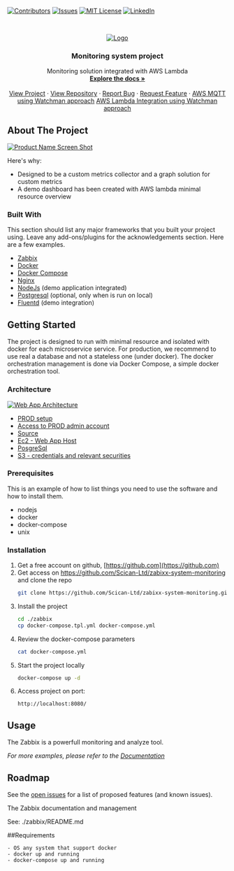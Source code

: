 <!-- PROJECT SHIELDS -->
<!--
*** I'm using markdown "reference style" links for readability.
*** Reference links are enclosed in brackets [ ] instead of parentheses ( ).
*** See the bottom of this document for the declaration of the reference variables
*** for contributors-url, forks-url, etc. This is an optional, concise syntax you may use.
*** https://www.markdownguide.org/basic-syntax/#reference-style-links
-->
[![Contributors][contributors-shield]][contributors-url]
[![Issues][issues-shield]][issues-url]
[![MIT License][license-shield]][license-url]
[![LinkedIn][linkedin-shield]][linkedin-url]

<!-- PROJECT LOGO -->
<br />
<p align="center">
  <a href="https://github.com/othneildrew/Best-README-Template">
    <img src="https://www.coltene.com/fileadmin/deepscreen_core/Public/images/logo.svg" alt="Logo">
  </a>

  <h3 align="center">Monitoring system project</h3>

  <p align="center">
    Monitoring solution integrated with AWS Lambda
    <br />
    <a href="https://github.com/Scican-Ltd/zabixx-system-monitoring"><strong>Explore the docs »</strong></a>
    <br />
    <br />
    <a href="https://wsmonitoring.scicanapi.com">View Project</a>
    ·
    <a href="https://github.com/Scican-Ltd/zabixx-system-monitoring">View Repository</a>
    ·
    <a href="https://github.com/Scican-Ltd/zabixx-system-monitoring/issues">Report Bug</a>
    ·
    <a href="https://github.com/Scican-Ltd/zabixx-system-monitoring">Request Feature</a>
    ·
    <a href="https://synergo.atlassian.net/browse/SC-24">AWS MQTT using Watchman approach</a>
    <a href="https://synergo.atlassian.net/browse/SC-24">AWS Lambda Integration using Watchman approach</a>
  </p>
</p>

<!-- ABOUT THE PROJECT -->
## About The Project  

[![Product Name Screen Shot][product-screenshot]](https://wsmonitoring.scicanapi.com)

Here's why:
* Designed to be a custom metrics collector and a graph solution for custom metrics 
* A demo dashboard has been created with AWS lambda minimal resource overview


### Built With

This section should list any major frameworks that you built your project using. Leave any add-ons/plugins for the acknowledgements section. Here are a few examples.
* [Zabbix](https://swagger.io/)
* [Docker](https://www.docker.com/)
* [Docker Compose](https://docs.docker.com/compose/)
* [Nginx](https://www.nginx.com/)
* [NodeJs](https://www.nodejs.org/) (demo application integrated)
* [Postgresql](https://www.postgresql.com/) (optional, only when is run on local)
* [Fluentd](https://www.fluentd.org/) (demo integration)

<!-- GETTING STARTED -->
## Getting Started

The project is designed to run with minimal resource and isolated with docker for each microservice service.
For production, we recommend to use real a database and not a stateless one (under docker).
The docker orchestration management is done via Docker Compose, a simple docker orchestration tool.

### Architecture
[![Web App Architecture][app-architecture]](https://github.com/Scican-Ltd/zabixx-system-monitoring)
* [PROD setup](https://wsmonitoring.scicanapi.com/)
* [Access to PROD admin account](https://s3.console.aws.amazon.com/s3/object/auth-keys-storage?region=us-east-1&prefix=monitoring-system/zabbix-admin-pass.txt)
* [Source](https://github.com/Scican-Ltd/zabixx-system-monitoring)
* [Ec2 - Web App Host](https://console.aws.amazon.com/ec2/v2/home?region=us-east-1#InstanceDetails:instanceId=i-04604fbce4fe5c7c8)
* [PosgreSql](https://s3.console.aws.amazon.com/s3/object/auth-keys-storage?region=us-east-1&prefix=monitoring-system/postgresql-zabbix-connects.txt)
* [S3 - credentials and relevant securities](https://s3.console.aws.amazon.com/s3/buckets/auth-keys-storage?prefix=monitoring-system%2F&region=us-east-1)
  
### Prerequisites

This is an example of how to list things you need to use the software and how to install them.
* nodejs
* docker
* docker-compose
* unix


### Installation

1. Get a free account on github, [https://github.com](https://github.com)
2. Get access on https://github.com/Scican-Ltd/zabixx-system-monitoring and clone the repo
   ```sh
   git clone https://github.com/Scican-Ltd/zabixx-system-monitoring.git
   ```
3. Install the project
   ```sh
   cd ./zabbix
   cp docker-compose.tpl.yml docker-compose.yml 
   ```
4. Review the docker-compose parameters
   ```sh
   cat docker-compose.yml 
   ```
5. Start the project locally
   ```sh
   docker-compose up -d
   ```
5. Access project on port:
   ```browser
   http://localhost:8080/
   ```
   



<!-- USAGE EXAMPLES -->
## Usage

The Zabbix is a powerfull monitoring and analyze tool.

_For more examples, please refer to the [Documentation](https://zabbix.com)_



<!-- ROADMAP -->
## Roadmap

See the [open issues](https://github.com/Scican-Ltd/zabixx-system-monitoring/issues) for a list of proposed features (and known issues).



<!-- MARKDOWN LINKS & IMAGES -->
<!-- https://www.markdownguide.org/basic-syntax/#reference-style-links -->
[contributors-shield]: https://img.shields.io/github/contributors/othneildrew/Best-README-Template.svg?style=for-the-badge
[contributors-url]: https://github.com/Scican-Ltd/zabixx-system-monitoring/graphs/contributors

[issues-shield]: https://img.shields.io/github/issues/othneildrew/Best-README-Template.svg?style=for-the-badge
[issues-url]: https://github.com/Scican-Ltd/zabixx-system-monitoring/issues

[license-shield]: https://img.shields.io/github/license/othneildrew/Best-README-Template.svg?style=for-the-badge
[license-url]: https://github.com/othneildrew/Best-README-Template/blob/master/LICENSE.txt

[linkedin-shield]: https://img.shields.io/badge/-LinkedIn-black.svg?style=for-the-badge&logo=linkedin&colorB=555
[linkedin-url]: https://www.linkedin.com/company/coltene-whaledent/

[product-screenshot]: zabbix/docs/img/screenshot.png
[app-architecture]: zabbix/docs/img/architecture.png


The Zabbix documentation and management

See: ./zabbix/README.md

##Requirements
    
    - OS any system that support docker
    - docker up and running
    - docker-compose up and running   
